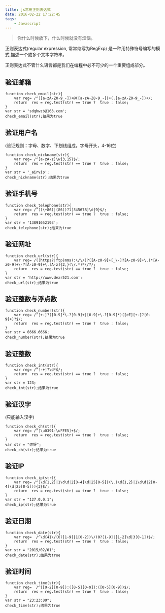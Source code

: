 ```yaml
---
title: js常用正则表达式
date: 2016-02-22 17:22:45
tags:
    - Javascript
---
```


> 你什么时候放下，什么时候就没有烦恼。

正则表达式(regular expression, 常常缩写为RegExp) 是一种用特殊符号编写的模式,描述一个或多个文本字符串。

<!-- more -->

正则表达式不管什么语言都是我们在编程中必不可少的一个重要组成部分。

## 验证邮箱

```
function check_email(str){
    var reg= /^([a-zA-Z0-9_-])+@([a-zA-Z0-9_-])+(.[a-zA-Z0-9_-])+/;
    return  res = reg.test(str) == true ?  true : false;
}	
var str = 'sdqhwzb@163.com';
check_email(str);结果为true
```

## 验证用户名
(验证规则：字母、数字、下划线组成，字母开头，4-16位)

```
function check_nickname(str){
    var reg= /^[a-zA-z]\w{3,15}$/;
    return  res = reg.test(str) == true ?  true : false;
}	
var str = '_airvip';
check_nickname(str);结果为true
```

## 验证手机号

```
function check_telephone(str){
    var reg= /^((\+86)|(86))?1[345678]\d{9}$/;
    return  res = reg.test(str) == true ?  true : false;
}	
var str = '13891052193';
check_telephone(str);结果为true
```

## 验证网址

```
function check_url(str){
    var reg= /((https?|ftp|mms):\/\/)?([A-z0-9]+[_\-]?[A-z0-9]+\.)*[A-z0-9]+\-?[A-z0-9]+\.[A-z]{2,}(\/.*)*\/?/;
    return  res = reg.test(str) == true ?  true : false;
}	
var str = 'http://www.dear521.com';
check_url(str);结果为true
```

## 验证整数与浮点数

```
function check_number(str){
    var reg= /^[+-]?([0-9]*\.?[0-9]+|[0-9]+\.?[0-9]*)([eE][+-]?[0-9]+)?$/;
    return  res = reg.test(str) == true ?  true : false;
}	
var str = 6666.6666;
check_number(str);结果为true
```

## 验证整数

```
function check_int(str){
    var reg= /^[-+]?\d*$/;
    return  res = reg.test(str) == true ?  true : false;
}	
var str = 123;
check_int(str);结果为true
```

## 验证汉字
(只能输入汉字)
```
function check_ch(str){
    var reg= /^[\u0391-\uFFE5]+$/;
    return  res = reg.test(str) == true ?  true : false;
}	
var str = "你好";
check_ch(str);结果为true
```

## 验证IP
```
function check_ip(str){
    var reg= /^(\d{1,2}|1\d\d|2[0-4]\d|25[0-5])(\.(\d{1,2}|1\d\d|2[0-4]\d|25[0-5])){3}$/;
    return  res = reg.test(str) == true ?  true : false;
}	
var str = "127.0.0.1";
check_ip(str);结果为true
```

## 验证日期
```
function check_date(str){
    var reg=  /^\d{4}\/(0?[1-9]|1[0-2])\/(0?[1-9]|[1-2]\d|3[0-1])$/;
    return  res = reg.test(str) == true ?  true : false;
}	
var str = "2015/02/01";
check_date(str);结果为true
```

## 验证时间
```
function check_time(str){
    var reg=  /^([0-2][0-9]):([0-5][0-9]):([0-5][0-9])$/;
    return  res = reg.test(str) == true ?  true : false;
}	
var str = "23:23:00";
check_time(str);结果为true
```
